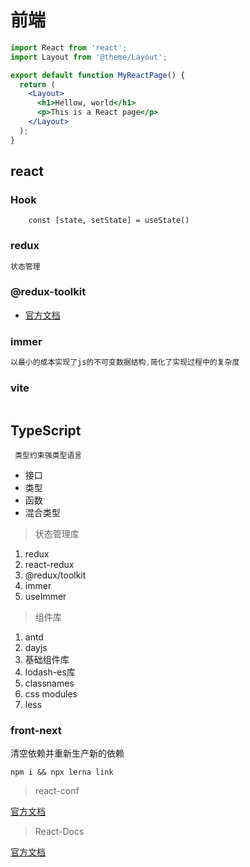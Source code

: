 # 前端


```jsx title="src/pages/my-react-page.js"
import React from 'react';
import Layout from '@theme/Layout';

export default function MyReactPage() {
  return (
    <Layout>
      <h1>Hellow, world</h1>
      <p>This is a React page</p>
    </Layout>
  );
}
```

## react

### Hook
```
    const [state, setState] = useState()
```
### redux
```typescript jsx 
状态管理
```
### @redux-toolkit
- [官方文档](https://redux-toolkit.js.org/)

### immer
```typescript jsx
以最小的成本实现了js的不可变数据结构,简化了实现过程中的复杂度
```

### vite
```typescript jsx

```
## TypeScript
```
 类型约束强类型语言
```
* 接口
* 类型
* 函数
* 混合类型

> 状态管理库

1. redux
2. react-redux
3. @redux/toolkit
4. immer
5. useImmer

> 组件库

1. antd
2. dayjs
3. 基础组件库
4. lodash-es库
5. classnames
6. css modules
7. less


### front-next

 清空依赖并重新生产新的依赖
 ```
npm i && npx lerna link
```


> react-conf

 [官方文档](https://conf.reactjs.org/stage)


> React-Docs

 [官方文档](https://beta.reactjs.org/learn)